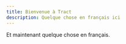 ```yaml
---
title: Bienvenue à Tract
description: Quelque chose en français ici
---
```


Et maintenant quelque chose en français.
